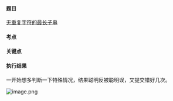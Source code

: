#### 题目

[无重复字符的最长子串](https://leetcode-cn.com/problems/longest-substring-without-repeating-characters/)

#### 考点


#### 关键点



#### 执行结果

一开始想多判断一下特殊情况，结果聪明反被聪明误，又提交错好几次。

![image.png](https://pic.leetcode-cn.com/1651200160-OiSVoN-image.png)
